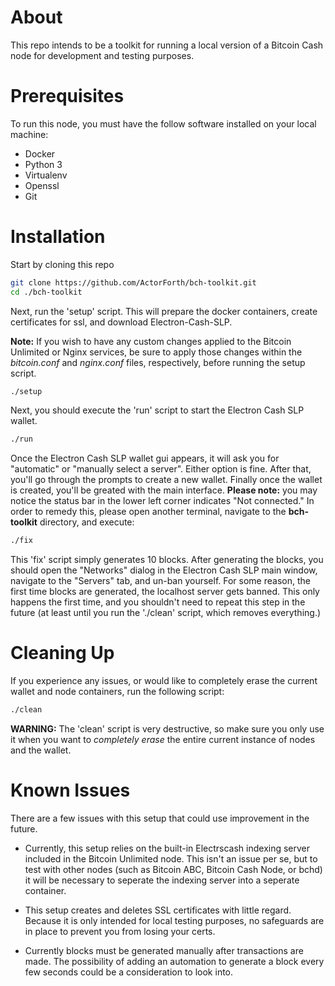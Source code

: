 # About

This repo intends to be a toolkit for running a local version of a Bitcoin Cash node for development and testing purposes.

# Prerequisites

To run this node, you must have the follow software installed on your local machine:

* Docker
* Python 3
* Virtualenv
* Openssl
* Git

# Installation

Start by cloning this repo

```bash
git clone https://github.com/ActorForth/bch-toolkit.git 
cd ./bch-toolkit
```

Next, run the 'setup' script. This will prepare the docker containers, create certificates for ssl, and download Electron-Cash-SLP.

__Note:__ If you wish to have any custom changes applied to the Bitcoin Unlimited or Nginx services, be sure to apply those changes within the _bitcoin.conf_ and _nginx.conf_ files, respectively, before running the setup script.

```bash
./setup
```

Next, you should execute the 'run' script to start the Electron Cash SLP wallet.

```bash
./run
```

Once the Electron Cash SLP wallet gui appears, it will ask you for "automatic" or "manually select a server". Either option is fine. After that, you'll go through the prompts to create a new wallet. Finally once the wallet is created, you'll be greated with the main interface.
__Please note:__ you may notice the status bar in the lower left corner indicates "Not connected." In order to remedy this, please open another terminal, navigate to the **bch-toolkit** directory, and execute:

```bash
./fix
```
This 'fix' script simply generates 10 blocks. After generating the blocks, you should open the "Networks" dialog in the Electron Cash SLP main window, navigate to the "Servers" tab, and un-ban yourself. For some reason, the first time blocks are generated, the localhost server gets banned. This only happens the first time, and you shouldn't need to repeat this step in the future (at least until you run the './clean' script, which removes everything.)

# Cleaning Up

If you experience any issues, or would like to completely erase the current wallet and node containers, run the following script:

```bash
./clean
```

__WARNING:__ The 'clean' script is very destructive, so make sure you only use it when you want to _completely erase_ the entire current instance of nodes and the wallet.

# Known Issues

There are a few issues with this setup that could use improvement in the future.

* Currently, this setup relies on the built-in Electrscash indexing server included in the Bitcoin Unlimited node. This isn't an issue per se, but to test with other nodes (such as Bitcoin ABC, Bitcoin Cash Node, or bchd) it will be necessary to seperate the indexing server into a seperate container.

* This setup creates and deletes SSL certificates with little regard. Because it is only intended for local testing purposes, no safeguards are in place to prevent you from losing your certs.

* Currently blocks must be generated manually after transactions are made. The possibility of adding an automation to generate a block every few seconds could be a consideration to look into.





